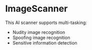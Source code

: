 # ImageScanner
This AI scanner supports multi-tasking: 
- Nudity image recognition
- Spoofing image recognition
- Sensitive information detection
